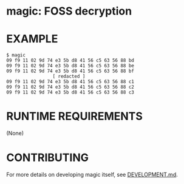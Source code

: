 # magic: FOSS decryption

# EXAMPLE

```console
$ magic
09 f9 11 02 9d 74 e3 5b d8 41 56 c5 63 56 88 bd
09 f9 11 02 9d 74 e3 5b d8 41 56 c5 63 56 88 be
09 f9 11 02 9d 74 e3 5b d8 41 56 c5 63 56 88 bf
                 [ redacted ]
09 f9 11 02 9d 74 e3 5b d8 41 56 c5 63 56 88 c1
09 f9 11 02 9d 74 e3 5b d8 41 56 c5 63 56 88 c2
09 f9 11 02 9d 74 e3 5b d8 41 56 c5 63 56 88 c3
```

# RUNTIME REQUIREMENTS

(None)

# CONTRIBUTING

For more details on developing magic itself, see [DEVELOPMENT.md](DEVELOPMENT.md).
